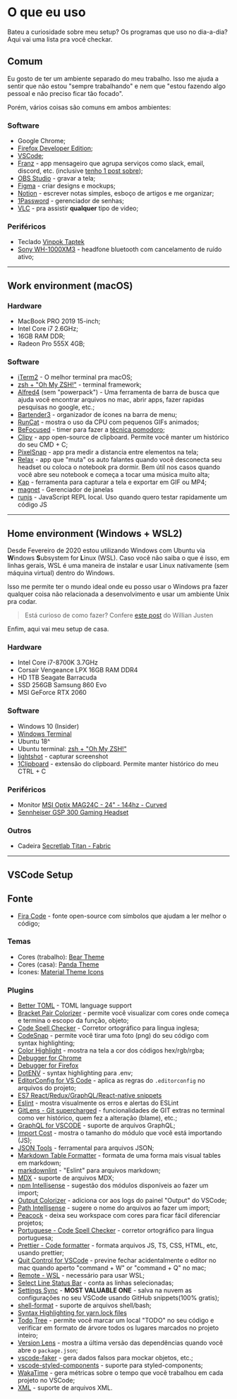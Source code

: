 # O que eu uso

Bateu a curiosidade sobre meu setup? Os programas que uso no dia-a-dia? Aqui vai uma lista pra você checkar.

## Comum

Eu gosto de ter um ambiente separado do meu trabalho. Isso me ajuda a sentir que não estou "sempre trabalhando" e nem que "estou fazendo algo pessoal e não preciso ficar tão focado".

Porém, vários coisas são comuns em ambos ambientes:

### Software

- Google Chrome;
- [Firefox Developer Edition](https://www.mozilla.org/en-US/firefox/developer/);
- [VSCode](https://code.visualstudio.com/);
- [Franz](https://meetfranz.com/) - app mensageiro que agrupa serviços como slack, email, discord, etc. (inclusive [tenho 1 post sobre](/2017/07/franz));
- [OBS Studio](https://obsproject.com/) - gravar a tela;
- [Figma](https://www.figma.com/) - criar designs e mockups;
- [Notion](https://www.notion.so/) - escrever notas simples, esboço de artigos e me organizar;
- [1Password](https://1password.com/) - gerenciador de senhas;
- [VLC](https://www.videolan.org/vlc/index.html) - pra assistir **qualquer** tipo de video;

### Periféricos

- Teclado [Vinpok Taptek](https://www.vinpok.com/products/vinpok-taptek-thinnest-wireless-mac-mechanical-keyboard)
- [Sony WH-1000XM3](https://www.sony.com/electronics/headband-headphones/wh-1000xm3) - headfone bluetooth com cancelamento de ruído ativo;

---

## Work environment (macOS)

### Hardware

- MacBook PRO 2019 15-inch;
- Intel Core i7 2.6GHz;
- 16GB RAM DDR;
- Radeon Pro 555X 4GB;

### Software

- [iTerm2](https://www.iterm2.com/) - O melhor terminal pra macOS;
- [zsh + "Oh My ZSH!"](https://ohmyz.sh/) - terminal framework;
- [Alfred4](https://www.alfredapp.com/) (sem "powerpack") - Uma ferramenta de barra de busca que ajuda você encontrar arquivos no mac, abrir apps, fazer rapidas pesquisas no google, etc.;
- [Bartender3](https://www.macbartender.com/) - organizador de ícones na barra de menu;
- [RunCat](https://apps.apple.com/us/app/runcat/id1429033973?mt=12) - mostra o uso da CPU com pequenos GIFs animados;
- [BeFocused](https://apps.apple.com/us/app/be-focused-focus-timer/id973134470?mt=12) - timer para fazer a [técnica pomodoro](https://pt.wikipedia.org/wiki/T%C3%A9cnica_pomodoro);
- [Clipy](https://github.com/Clipy/Clipy) - app open-source de clipboard. Permite você manter um histórico do seu CMD + C;
- [PixelSnap](https://getpixelsnap.com/) - app pra medir a distancia entre elementos na tela;
- [Relax](https://www.dangercove.com/relax/) - app que "muta" os auto falantes quando você desconecta seu headset ou coloca o notebook pra dormir. Bem útil nos casos quando você abre seu notebook e começa a tocar uma música muito alta;
- [Kap](https://getkap.co/) - ferramenta para capturar a tela e exportar em GIF ou MP4;
- [magnet](https://apps.apple.com/us/app/magnet/id441258766?mt=12) - Gerenciador de janelas
- [runjs](https://runjs.dev/) - JavaScript REPL local. Uso quando quero testar rapidamente um código JS

---

## Home environment (Windows + WSL2)

Desde Fevereiro de 2020 estou utilizando Windows com Ubuntu via **W**indows **S**ubsystem for **L**inux (WSL). Caso você não saiba o que é isso, em linhas gerais, WSL é uma maneira de instalar e usar Linux nativamente (sem máquina virtual) dentro do Windows.

Isso me permite ter o mundo ideal onde eu posso usar o Windows pra fazer qualquer coisa não relacionada a desenvolvimento e usar um ambiente Unix pra codar.

> Está curioso de como fazer? Confere [este post](https://willianjusten.com.br/novo-curso-criando-um-ambiente-de-desenvolvimento-no-windows/) do Willian Justen

Enfim, aqui vai meu setup de casa.

### Hardware

- Intel Core i7-8700K 3.7GHz
- Corsair Vengeance LPX 16GB RAM DDR4
- HD 1TB Seagate Barracuda
- SSD 256GB Samsung 860 Evo
- MSI GeForce RTX 2060

### Software

- Windows 10 (Insider)
- [Windows Terminal](https://github.com/microsoft/terminal)
- Ubuntu 18^
- Ubuntu terminal: [zsh + "Oh My ZSH!"](https://ohmyz.sh/)
- [lightshot](https://app.prntscr.com/en/index.html) - capturar screenshot
- [1Clipboard](http://1clipboard.io/) - extensão do clipboard. Permite manter histórico do meu CTRL + C

### Periféricos

- Monitor [MSI Optix MAG24C - 24" - 144hz - Curved](https://www.msi.com/Monitor/Optix-MAG24C.html)
- [Sennheiser GSP 300 Gaming Headset](https://www.trustedreviews.com/reviews/sennheiser-gsp-300)

### Outros

- Cadeira [Secretlab Titan - Fabric](https://secretlab.eu/collections/titan-series)

---

## VSCode Setup

## Fonte

- [Fira Code](https://github.com/tonsky/FiraCode) - fonte open-source com símbolos que ajudam a ler melhor o código;

### Temas

- Cores (trabalho): [Bear Theme](https://marketplace.visualstudio.com/items?itemName=dahong.theme-bear)
- Cores (casa): [Panda Theme](https://marketplace.visualstudio.com/items?itemName=tinkertrain.theme-panda)
- Ícones: [Material Theme Icons](https://marketplace.visualstudio.com/items?itemName=PKief.material-icon-theme)

### Plugins

- [Better TOML](https://marketplace.visualstudio.com/items?itemName=bungcip.better-toml) - TOML language support
- [Bracket Pair Colorizer](https://marketplace.visualstudio.com/items?itemName=CoenraadS.bracket-pair-colorizer) - permite você visualizar com cores onde começa e termina o escopo da função, objeto;
- [Code Spell Checker](https://marketplace.visualstudio.com/items?itemName=streetsidesoftware.code-spell-checker) - Corretor ortográfico para lingua inglesa;
- [CodeSnap](https://marketplace.visualstudio.com/items?itemName=adpyke.codesnap) - permite você tirar uma foto (png) do seu código com syntax highlighting;
- [Color Highlight](https://marketplace.visualstudio.com/items?itemName=naumovs.color-highlight) - mostra na tela a cor dos códigos hex/rgb/rgba;
- [Debugger for Chrome](https://marketplace.visualstudio.com/items?itemName=msjsdiag.debugger-for-chrome)
- [Debugger for Firefox](https://marketplace.visualstudio.com/items?itemName=firefox-devtools.vscode-firefox-debug)
- [DotENV](https://marketplace.visualstudio.com/items?itemName=mikestead.dotenv) - syntax highlighting para .env;
- [EditorConfig for VS Code](https://marketplace.visualstudio.com/items?itemName=EditorConfig.EditorConfig) - aplica as regras do `.editorconfig` no arquivos do projeto;
- [ES7 React/Redux/GraphQL/React-native snippets](https://marketplace.visualstudio.com/items?itemName=dsznajder.es7-react-js-snippets)
- [Eslint](https://marketplace.visualstudio.com/items?itemName=dbaeumer.vscode-eslint) - mostra visualmente os erros e alertas do ESLint
- [GitLens - Git supercharged](https://marketplace.visualstudio.com/items?itemName=eamodio.gitlens) - funcionalidades de GIT extras no terminal como ver histórico, quem fez a alteração (blame), etc.;
- [GraphQL for VSCODE](https://marketplace.visualstudio.com/items?itemName=kumar-harsh.graphql-for-vscode) - suporte de arquivos GraphQL;
- [Import Cost](https://marketplace.visualstudio.com/items?itemName=wix.vscode-import-cost) - mostra o tamanho do módulo que você está importando (JS);
- [JSON Tools](https://marketplace.visualstudio.com/items?itemName=eriklynd.json-tools) - ferramental para arquivos JSON;
- [Markdown Table Formatter](https://marketplace.visualstudio.com/items?itemName=fcrespo82.markdown-table-formatter) - formata de uma forma mais visual tables em markdown;
- [markdownlint](https://marketplace.visualstudio.com/items?itemName=DavidAnson.vscode-markdownlint) - "Eslint" para arquivos markdown;
- [MDX](https://marketplace.visualstudio.com/items?itemName=silvenon.mdx) - suporte de arquivos MDX;
- [npm Intellisense](https://marketplace.visualstudio.com/items?itemName=christian-kohler.npm-intellisense) - sugestão dos módulos disponíveis ao fazer um import;
- [Output Colorizer](https://marketplace.visualstudio.com/items?itemName=IBM.output-colorizer) - adiciona cor aos logs do painel "Output" do VSCode;
- [Path Intellisense](https://marketplace.visualstudio.com/items?itemName=christian-kohler.path-intellisense) - sugere o nome do arquivos ao fazer um import;
- [Peacock](https://marketplace.visualstudio.com/items?itemName=johnpapa.vscode-peacock) - deixa seu workspace com cores para ficar fácil diferenciar projetos;
- [Portuguese - Code Spell Checker](https://marketplace.visualstudio.com/items?itemName=streetsidesoftware.code-spell-checker-portuguese) - corretor ortográfico para língua portuguesa;
- [Prettier - Code formatter](https://marketplace.visualstudio.com/items?itemName=esbenp.prettier-vscode) - formata arquivos JS, TS, CSS, HTML, etc, usando prettier;
- [Quit Control for VSCode](https://marketplace.visualstudio.com/items?itemName=artdiniz.quitcontrol-vscode) - previne fechar acidentalmente o editor no mac quando aperto "command + W" or "command + Q" no mac;
- [Remote - WSL](https://marketplace.visualstudio.com/items?itemName=ms-vscode-remote.remote-wsl) - necessário para usar WSL;
- [Select Line Status Bar](https://marketplace.visualstudio.com/items?itemName=tomoki1207.selectline-statusbar) - conta as linhas selecionadas;
- [Settings Sync](https://marketplace.visualstudio.com/items?itemName=Shan.code-settings-sync) - **MOST VALUABLE ONE** - salva na nuvem as configurações no seu VSCode usando GitHub snippets(100% gratis);
- [shell-format](https://marketplace.visualstudio.com/items?itemName=foxundermoon.shell-format) - suporte de arquivos shell/bash;
- [Syntax Highlighting for yarn.lock files](https://marketplace.visualstudio.com/items?itemName=mariusschulz.yarn-lock-syntax)
- [Todo Tree](https://marketplace.visualstudio.com/items?itemName=Gruntfuggly.todo-tree) - permite você marcar um local "TODO" no seu código e verificar em formato de árvore todos os lugares marcados no projeto inteiro;
- [Version Lens](https://marketplace.visualstudio.com/items?itemName=pflannery.vscode-versionlens) - mostra a última versão das dependências quando você abre o `package.json`;
- [vscode-faker](https://marketplace.visualstudio.com/items?itemName=deerawan.vscode-faker) - gera dados falsos para mockar objetos, etc.;
- [vscode-styled-components](https://marketplace.visualstudio.com/items?itemName=jpoissonnier.vscode-styled-components) - suporte para styled-components;
- [WakaTime](https://marketplace.visualstudio.com/items?itemName=WakaTime.vscode-wakatime) - gera métricas sobre o tempo que você trabalhou em cada projeto no VSCode;
- [XML](https://marketplace.visualstudio.com/items?itemName=redhat.vscode-xml) - suporte de arquivos XML.

